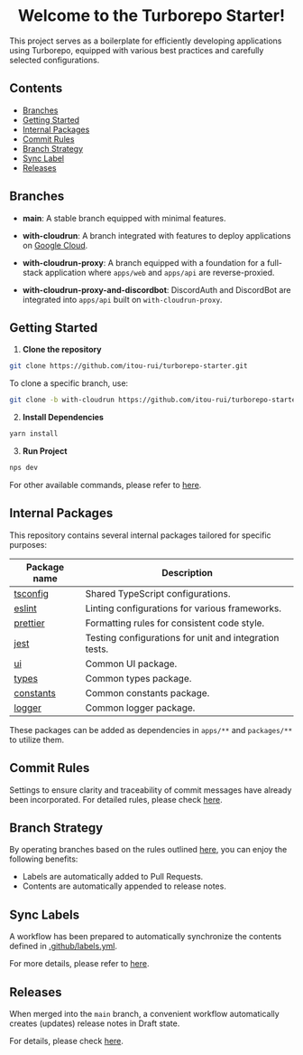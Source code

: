 <div align="center">
  <h1>Welcome to the Turborepo Starter!</h1>
</div>

This project serves as a boilerplate for efficiently developing applications
using Turborepo, equipped with various best practices and carefully selected
configurations.

## Contents

- [Branches](#branches)
- [Getting Started](#installation)
- [Internal Packages](#internal-packages)
- [Commit Rules](#commit-rules)
- [Branch Strategy](#branch-strategy)
- [Sync Label](#sync-labels)
- [Releases](#releases)

## Branches

- **main**: A stable branch equipped with minimal features.

- **with-cloudrun**: A branch integrated with features to deploy applications on
  [Google Cloud](https://cloud.google.com).

- **with-cloudrun-proxy**: A branch equipped with a foundation for a full-stack
  application where `apps/web` and `apps/api` are reverse-proxied.

- **with-cloudrun-proxy-and-discordbot**: DiscordAuth and DiscordBot are
  integrated into `apps/api` built on `with-cloudrun-proxy`.

## Getting Started

1. **Clone the repository**

```sh
git clone https://github.com/itou-rui/turborepo-starter.git
```

To clone a specific branch, use:

```sh
git clone -b with-cloudrun https://github.com/itou-rui/turborepo-starter.git
```

2. **Install Dependencies**

```sh
yarn install
```

3. **Run Project**

```sh
nps dev
```

For other available commands, please refer to [here](package-scripts.js).

## Internal Packages

This repository contains several internal packages tailored for specific
purposes:

| Package name                              | Description                                            |
| ----------------------------------------- | ------------------------------------------------------ |
| [tsconfig](packages/tsconfig/README.md)   | Shared TypeScript configurations.                      |
| [eslint](packages/eslint/README.md)       | Linting configurations for various frameworks.         |
| [prettier](packages/prettier/README.md)   | Formatting rules for consistent code style.            |
| [jest](packages/jest/README.md)           | Testing configurations for unit and integration tests. |
| [ui](packages/ui/README.md)               | Common UI package.                                     |
| [types](packages/types/README.md)         | Common types package.                                  |
| [constants](packages/constants/README.md) | Common constants package.                              |
| [logger](packages/logger/README.md)       | Common logger package.                                 |

These packages can be added as dependencies in `apps/**` and `packages/**` to
utilize them.

## Commit Rules

Settings to ensure clarity and traceability of commit messages have already been
incorporated. For detailed rules, please check [here](docs/commit-rules.md).

## Branch Strategy

By operating branches based on the rules outlined
[here](/docs/branch-strategy.md), you can enjoy the following benefits:

- Labels are automatically added to Pull Requests.
- Contents are automatically appended to release notes.

## Sync Labels

A workflow has been prepared to automatically synchronize the contents defined
in [.github/labels.yml](/.github/labels.yml).

For more details, please refer to [here](/docs/sync-labels.md).

## Releases

When merged into the `main` branch, a convenient workflow automatically creates
(updates) release notes in Draft state.

For details, please check [here](/docs/releases.md).
